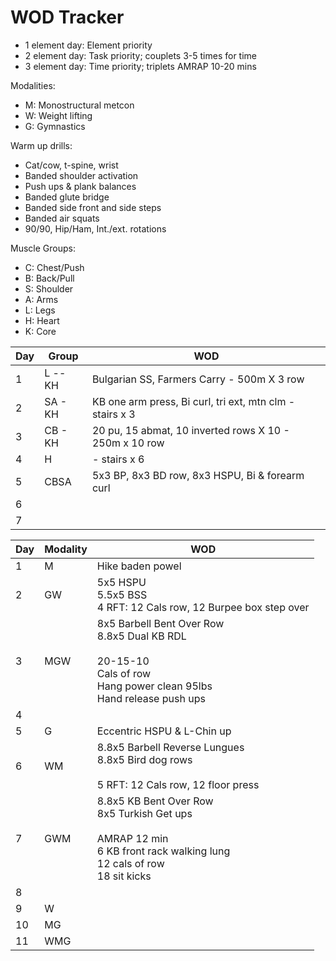 # WOD Tracker

- 1 element day: Element priority
- 2 element day: Task priority; couplets 3-5 times for time
- 3 element day: Time priority; triplets AMRAP 10-20 mins

Modalities:
- M: Monostructural metcon
- W: Weight lifting
- G: Gymnastics

Warm up drills:
- Cat/cow, t-spine, wrist
- Banded shoulder activation
- Push ups & plank balances
- Banded glute bridge
- Banded side front and side steps
- Banded air squats
- 90/90, Hip/Ham, Int./ext. rotations

Muscle Groups:
- C: Chest/Push
- B: Back/Pull
- S: Shoulder
- A: Arms
- L: Legs
- H: Heart
- K: Core

| Day | Group    | WOD                                                         |
|-----|----------|-------------------------------------------------------------|
| 1   | L -- KH  | Bulgarian SS, Farmers Carry                  - 500m X 3 row |
| 2   | SA - KH  | KB one arm press, Bi curl, tri ext, mtn clm  - stairs x 3   |
| 3   | CB - KH  | 20 pu, 15 abmat, 10 inverted rows X 10       - 250m x 10 row|
| 4   | H        |                                              - stairs x 6   |
| 5   | CBSA     | 5x3 BP, 8x3 BD row, 8x3 HSPU, Bi & forearm curl             |
| 6   |          |                                                             |
| 7   |          |                                                             |


| Day | Modality | WOD                                                         |
|-----|----------|-------------------------------------------------------------|
| 1   | M        | Hike baden powel                                            |
| 2   | GW       | 5x5 HSPU<br>5.5x5 BSS<br>4 RFT: 12 Cals row, 12 Burpee box step over |
| 3   | MGW      | 8x5 Barbell Bent Over Row<br>8.8x5 Dual KB RDL<br><br>20-15-10<br>Cals of row<br>Hang power clean 95lbs<br>Hand release push ups|
| 4   |          |                                                             |
| 5   | G        | Eccentric HSPU & L-Chin up |
| 6   | WM       | 8.8x5 Barbell Reverse Lungues<br>8.8x5 Bird dog rows<br><br>5 RFT: 12 Cals row, 12 floor press |
| 7   | GWM      | 8.8x5 KB Bent Over Row<br>8x5 Turkish Get ups<br><br>AMRAP 12 min<br>6 KB front rack walking lung<br>12 cals of row<br>18 sit kicks|
| 8   |          |  |
| 9   | W        |  |
| 10  | MG       |  |
| 11  | WMG      |  |
